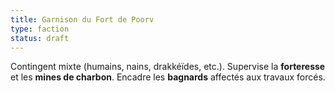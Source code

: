 ```yaml
---
title: Garnison du Fort de Poorv
type: faction
status: draft
---
```


Contingent mixte (humains, nains, drakkéïdes, etc.). Supervise la **forteresse** et les **mines de charbon**.
Encadre les **bagnards** affectés aux travaux forcés.
